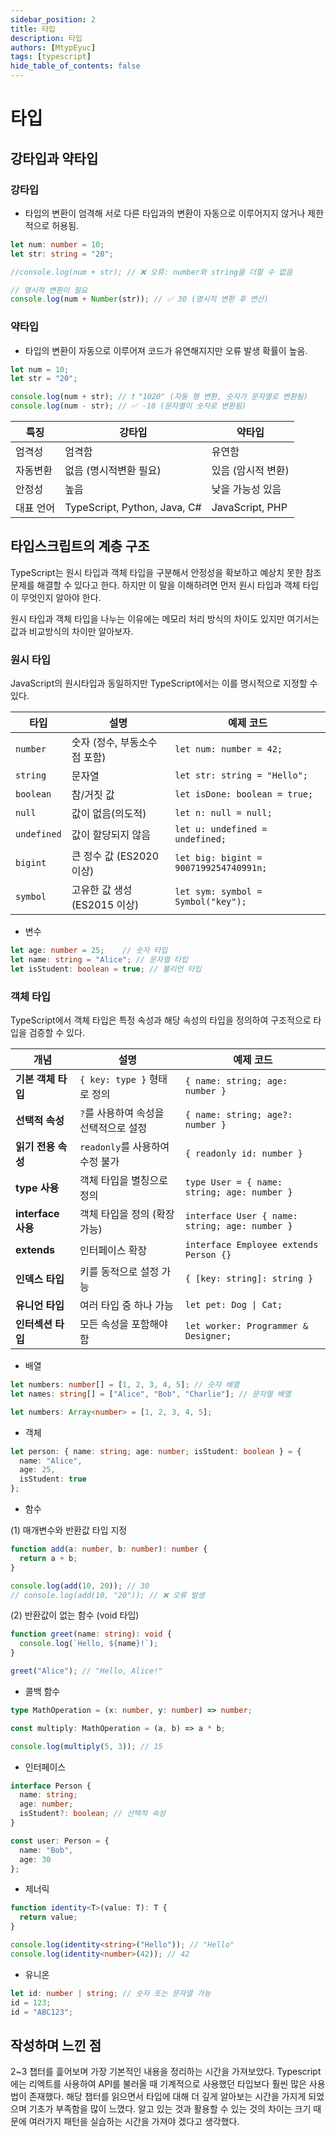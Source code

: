 ```yaml
---
sidebar_position: 2
title: 타입
description: 타입
authors: [MtypEyuc]
tags: [typescript]
hide_table_of_contents: false
---
```


# 타입

## 강타입과 약타입
### 강타입
- 타입의 변환이 엄격해 서로 다른 타입과의 변환이 자동으로 이루어지지 않거나 제한적으로 허용됨.
````typescript
let num: number = 10;
let str: string = "20";

//console.log(num + str); // ❌ 오류: number와 string을 더할 수 없음

// 명시적 변환이 필요
console.log(num + Number(str)); // ✅ 30 (명시적 변환 후 연산)
````
### 약타입
- 타입의 변환이 자동으로 이루어져 코드가 유연해지지만 오류 발생 확률이 높음.
````javascript
let num = 10;
let str = "20";

console.log(num + str); // ❗ "1020" (자동 형 변환, 숫자가 문자열로 변환됨)
console.log(num - str); // ✅ -10 (문자열이 숫자로 변환됨)


````

| 특징    | 강타입                          | 약타입             |
|-------|------------------------------|-----------------|
| 엄격성   | 엄격함                          | 유연함             |
| 자동변환  | 없음 (명시적변환 필요)                | 있음 (암시적 변환)     |
| 안정성   | 높음                           | 낮을 가능성 있음       |
| 대표 언어 | TypeScript, Python, Java, C# | JavaScript, PHP |

## 타입스크립트의 계층 구조


TypeScript는 원시 타입과 객체 타입을 구분해서 안정성을 확보하고 예상치 못한 참조 문제를 해결할 수 있다고 한다.
하지만 이 말을 이해하려면 먼저 원시 타입과 객체 타입이 무엇인지 알아야 한다.

원시 타입과 객체 타입을 나누는 이유에는 메모리 처리 방식의 차이도 있지만 여기서는 값과 비교방식의 차이만 알아보자.

### 원시 타입
JavaScript의 원시타입과 동일하지만 TypeScript에서는 이를 명시적으로 지정할 수 있다.

| 타입       | 설명                          | 예제 코드 |
|-----------|-----------------------------|-----------|
| `number`  | 숫자 (정수, 부동소수점 포함) | `let num: number = 42;` |
| `string`  | 문자열                        | `let str: string = "Hello";` |
| `boolean` | 참/거짓 값                    | `let isDone: boolean = true;` |
| `null`    | 값이 없음(의도적)             | `let n: null = null;` |
| `undefined` | 값이 할당되지 않음           | `let u: undefined = undefined;` |
| `bigint`  | 큰 정수 값 (ES2020 이상)      | `let big: bigint = 9007199254740991n;` |
| `symbol`  | 고유한 값 생성 (ES2015 이상)  | `let sym: symbol = Symbol("key");` |

- 변수
````typescript
let age: number = 25;    // 숫자 타입
let name: string = "Alice"; // 문자열 타입
let isStudent: boolean = true; // 불리언 타입
````

### 객체 타입
TypeScript에서 객체 타입은 특정 속성과 해당 속성의 타입을 정의하여 구조적으로 타입을 검증할 수 있다.

| 개념            | 설명                                       | 예제 코드 |
|----------------|----------------------------------------|-----------|
| **기본 객체 타입** | `{ key: type }` 형태로 정의                 | `{ name: string; age: number }` |
| **선택적 속성**  | `?`를 사용하여 속성을 선택적으로 설정         | `{ name: string; age?: number }` |
| **읽기 전용 속성** | `readonly`를 사용하여 수정 불가              | `{ readonly id: number }` |
| **type 사용**    | 객체 타입을 별칭으로 정의                    | `type User = { name: string; age: number }` |
| **interface 사용** | 객체 타입을 정의 (확장 가능)                | `interface User { name: string; age: number }` |
| **extends**     | 인터페이스 확장                              | `interface Employee extends Person {}` |
| **인덱스 타입**  | 키를 동적으로 설정 가능                      | `{ [key: string]: string }` |
| **유니언 타입**  | 여러 타입 중 하나 가능                      | `let pet: Dog \| Cat;` |
| **인터섹션 타입** | 모든 속성을 포함해야 함                     | `let worker: Programmer & Designer;` |


- 배열
```typescript
let numbers: number[] = [1, 2, 3, 4, 5]; // 숫자 배열
let names: string[] = ["Alice", "Bob", "Charlie"]; // 문자열 배열
```

````typescript
let numbers: Array<number> = [1, 2, 3, 4, 5];
````

- 객체
````typescript
let person: { name: string; age: number; isStudent: boolean } = {
  name: "Alice",
  age: 25,
  isStudent: true
};
````
- 함수

(1) 매개변수와 반환값 타입 지정
````typescript
function add(a: number, b: number): number {
  return a + b;
}

console.log(add(10, 20)); // 30
// console.log(add(10, "20")); // ❌ 오류 발생
````
(2) 반환값이 없는 함수 (void 타입)
````typescript
function greet(name: string): void {
  console.log(`Hello, ${name}!`);
}

greet("Alice"); // "Hello, Alice!"
````
- 콜백 함수
````typescript
type MathOperation = (x: number, y: number) => number;

const multiply: MathOperation = (a, b) => a * b;

console.log(multiply(5, 3)); // 15
````

- 인터페이스
````typescript
interface Person {
  name: string;
  age: number;
  isStudent?: boolean; // 선택적 속성
}

const user: Person = {
  name: "Bob",
  age: 30
};
````
- 제너릭
```typescript
function identity<T>(value: T): T {
  return value;
}

console.log(identity<string>("Hello")); // "Hello"
console.log(identity<number>(42)); // 42
```
- 유니온
```typescript
let id: number | string; // 숫자 또는 문자열 가능
id = 123;
id = "ABC123";
```

## 작성하며 느낀 점
2~3 챕터를 흝어보며 가장 기본적인 내용을 정리하는 시간을 가져보았다.
Typescript에는 리엑트를 사용하여 API를 불러올 때 기계적으로 사용했던 타입보다 훨씬 많은 사용법이 존재했다.
해당 챕터를 읽으면서 타입에 대해 더 깊게 알아보는 시간을 가지게 되었으며 기초가 부족함을 많이 느꼈다.
알고 있는 것과 활용할 수 있는 것의 차이는 크기 때문에 여러가지 패턴을 실습하는 시간을 가져야 겠다고 생각했다.



